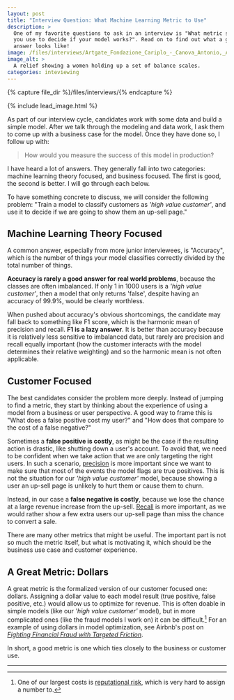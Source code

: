 ```yaml
---
layout: post
title: "Interview Question: What Machine Learning Metric to Use"
description: >
  One of my favorite questions to ask in an interview is "What metric should
  you use to decide if your model works?". Read on to find out what a good
  answer looks like!
image: /files/interviews/Artgate_Fondazione_Cariplo_-_Canova_Antonio,_Allegoria_della_Giustizia.jpg
image_alt: >
  A relief showing a women holding up a set of balance scales.
categories: inteviewing
---
```


{% capture file_dir %}/files/interviews/{% endcapture %}

{% include lead_image.html %}

As part of our interview cycle, candidates work with some data and build a
simple model. After we talk through the modeling and data work, I ask them to
come up with a business case for the model. Once they have done so, I follow
up with:

> How would you measure the success of this model in production?

I have heard a lot of answers. They generally fall into two categories:
machine learning theory focused, and business focused. The first is good, the
second is better. I will go through each below.

To have something concrete to discuss, we will consider the following problem:
"Train a model to classify customers as _'high value customer'_, and use it to
decide if we are going to show them an up-sell page."

## Machine Learning Theory Focused

A common answer, especially from more junior interviewees, is "Accuracy",
which is the number of things your model classifies correctly divided by the
total number of things.

**Accuracy is rarely a good answer for real world problems**, because the
classes are often imbalanced. If only 1 in 1000 users is a _'high value
customer'_, then a model that only returns 'false', despite having an accuracy
of 99.9%, would be clearly worthless.

When pushed about accuracy's obvious shortcomings, the candidate may fall back
to something like F1 score, which is the harmonic mean of precision and
recall. **F1 is a lazy answer**. It is better than accuracy because it is
relatively less sensitive to imbalanced data, but rarely are precision and
recall equally important (how the customer interacts with the model determines
their relative weighting) and so the harmonic mean is not often applicable.

## Customer Focused

The best candidates consider the problem more deeply. Instead of jumping to
find a metric, they start by thinking about the experience of using a model
from a business or user perspective. A good way to frame this is "What does a
false positive cost my user?" and "How does that compare to the cost of a
false negative?" 

Sometimes a **false positive is costly**, as might be the case if the
resulting action is drastic, like shutting down a user's account. To avoid
that, we need to be confident when we take action that we are only targeting
the right users. In such a scenario, [precision][precision] is more important
since we want to make sure that most of the events the model flags are true
positives. This is not the situation for our _'high value customer'_ model,
because showing a user an up-sell page is unlikely to hurt them or cause them
to churn.

[precision]: https://en.wikipedia.org/wiki/Precision_and_recall#Recall 

Instead, in our case a **false negative is costly**, because we lose the
chance at a large revenue increase from the up-sell. [Recall][recall] is more
important, as we would rather show a few extra users our up-sell page than
miss the chance to convert a sale.

[recall]: https://en.wikipedia.org/wiki/Precision_and_recall#Recall 

There are many other metrics that might be useful. The important part is not
so much the metric itself, but what is motivating it, which should be the
business use case and customer experience.

## A Great Metric: Dollars

A great metric is the formalized version of our customer focused one: dollars.
Assigning a dollar value to each model result (true positive, false positive,
etc.) would allow us to optimize for revenue. This is often doable in simple
models (like our _'high value customer'_ model), but in more complicated ones
(like the fraud models I work on) it can be difficult.[^1] For an example of
using dollars in model optimization, see Airbnb's post on [_Fighting Financial
Fraud with Targeted Friction_][airbnb].

[airbnb]: https://medium.com/airbnb-engineering/fighting-financial-fraud-with-targeted-friction-82d950d8900e

In short, a good metric is one which ties closely to the business or customer
use.

---

[^1]: One of our largest costs is [reputational risk][rep_risk], which is very hard to assign a number to.

[rep_risk]: https://en.wikipedia.org/wiki/Reputational_risk
